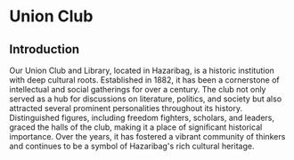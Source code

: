 # Union Club

## Introduction

Our Union Club and Library, located in Hazaribag, is a historic institution with deep cultural roots. Established in 1882, it has been a cornerstone of intellectual and social gatherings for over a century. The club not only served as a hub for discussions on literature, politics, and society but also attracted several prominent personalities throughout its history. Distinguished figures, including freedom fighters, scholars, and leaders, graced the halls of the club, making it a place of significant historical importance. Over the years, it has fostered a vibrant community of thinkers and continues to be a symbol of Hazaribag's rich cultural heritage.
